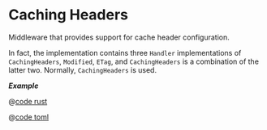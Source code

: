 # Caching Headers

Middleware that provides support for cache header configuration.

In fact, the implementation contains three `Handler` implementations of `CachingHeaders`, `Modified`, `ETag`, and `CachingHeaders` is a combination of the latter two. Normally, `CachingHeaders` is used.

_**Example**_ 

<CodeGroup>
  <CodeGroupItem title="main.rs" active>

@[code rust](../../../codes/caching-headers/src/main.rs)

  </CodeGroupItem>
  <CodeGroupItem title="Cargo.toml">

@[code toml](../../../codes/caching-headers/Cargo.toml)

  </CodeGroupItem>
</CodeGroup>
